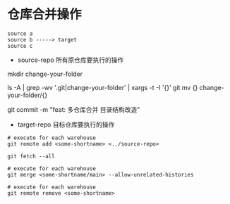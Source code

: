 # 仓库合并操作

```
source a
source b -----> target
source c
```

- source-repo 所有原仓库要执行的操作

mkdir change-your-folder

ls -A | grep -wv '.git\|change-your-folder' | xargs -t -I '{}' git mv {} change-your-folder/{}

git commit -m "feat: 多仓库合并 目录结构改造"

- target-repo 目标仓库要执行的操作

```
# execute for each warehouse
git remote add <some-shortname> <../source-repo>

git fetch --all

# execute for each warehouse
git merge <some-shortname/main> --allow-unrelated-histories

# execute for each warehouse
git remote remove <some-shortname>
```
